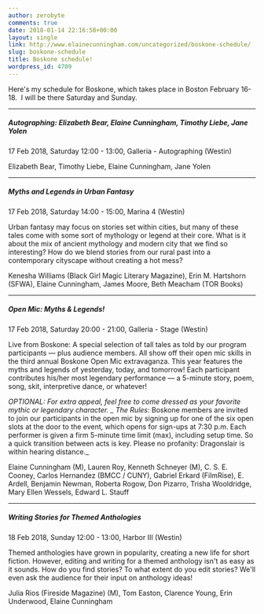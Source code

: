 ```yaml
---
author: zerobyte
comments: true
date: 2018-01-14 22:16:58+00:00
layout: single
link: http://www.elainecunningham.com/uncategorized/boskone-schedule/
slug: boskone-schedule
title: Boskone schedule!
wordpress_id: 4709
---
```




Here's my schedule for Boskone, which takes place in Boston February 16-18.  I will be there Saturday and Sunday.



* * *





##### **Autographing: Elizabeth Bear, Elaine Cunningham, Timothy Liebe, Jane Yolen**


17 Feb 2018, Saturday 12:00 - 13:00, Galleria - Autographing (Westin)

Elizabeth Bear, Timothy Liebe, Elaine Cunningham, Jane Yolen







* * *








##### **Myths and Legends in Urban Fantasy**


17 Feb 2018, Saturday 14:00 - 15:00, Marina 4 (Westin)

Urban fantasy may focus on stories set within cities, but many of these tales come with some sort of mythology or legend at their core. What is it about the mix of ancient mythology and modern city that we find so interesting? How do we blend stories from our rural past into a contemporary cityscape without creating a hot mess?

Kenesha Williams (Black Girl Magic Literary Magazine), Erin M. Hartshorn (SFWA), Elaine Cunningham, James Moore, Beth Meacham (TOR Books)







* * *








##### **Open Mic: Myths & Legends**!


17 Feb 2018, Saturday 20:00 - 21:00, Galleria - Stage (Westin)

Live from Boskone: A special selection of tall tales as told by our program participants — plus audience members. All show off their open mic skills in the third annual Boskone Open Mic extravaganza. This year features the myths and legends of yesterday, today, and tomorrow! Each participant contributes his/her most legendary performance — a 5-minute story, poem, song, skit, interpretive dance, or whatever!

_OPTIONAL: For extra appeal, feel free to come _dressed_ as your favorite mythic or legendary character.
_
The Rules_: Boskone members are invited to join our participants in the open mic by signing up for one of the six open slots at the door to the event, which opens for sign-ups at 7:30 p.m. Each performer is given a firm 5-minute time limit (max), including setup time. So a quick transition between acts is key. Please no profanity: Dragonslair is within hearing distance._

Elaine Cunningham (M), Lauren Roy, Kenneth Schneyer (M), C. S. E. Cooney, Carlos Hernandez (BMCC / CUNY), Gabriel Erkard (FilmRise), E. Ardell, Benjamin Newman, Roberta Rogow, Don Pizarro, Trisha Wooldridge, Mary Ellen Wessels, Edward L. Stauff







* * *








##### **Writing Stories for Themed Anthologies**


18 Feb 2018, Sunday 12:00 - 13:00, Harbor III (Westin)

Themed anthologies have grown in popularity, creating a new life for short fiction. However, editing and writing for a themed anthology isn't as easy as it sounds. How do you find stories? To what extent do you edit stories? We'll even ask the audience for their input on anthology ideas!

Julia Rios (Fireside Magazine) (M), Tom Easton, Clarence Young, Erin Underwood, Elaine Cunningham


